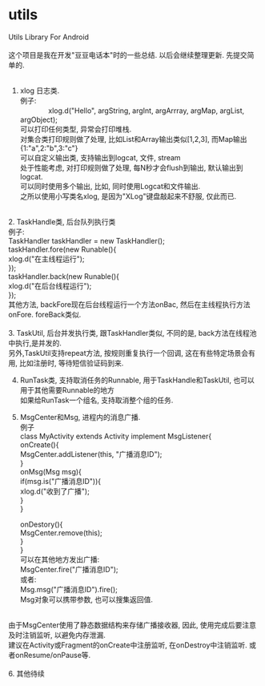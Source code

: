 # utils
Utils Library For Android <br/>
<br/>
这个项目是我在开发"豆豆电话本"时的一些总结. 以后会继续整理更新. 先提交简单的.<br/>
<br/>
1. xlog 日志类. <br/>
  例子:　<br/>
　　　　xlog.d("Hello", argString, argInt, argArrray, argMap, argList, argObject);<br/>
  可以打印任何类型, 异常会打印堆栈.<br/>
  对集合类打印规则做了处理, 比如List和Array输出类似[1,2,3], 而Map输出{1:"a",2:"b",3:"c"}<br/>
  可以自定义输出类, 支持输出到logcat, 文件, stream<br/>
  处于性能考虑, 对打印规则做了处理, 每N秒才会flush到输出, 默认输出到logcat.<br/>
  可以同时使用多个输出, 比如, 同时使用Logcat和文件输出.<br/>
  之所以使用小写类名xlog, 是因为"XLog"键盘敲起来不舒服, 仅此而已.<br/>
<br/>
2. TaskHandle类, 后台队列执行类<br/>
  例子:<br/>
      TaskHandler taskHandler = new TaskHandler();<br/>
      taskHandler.fore(new Runable(){<br/>
        xlog.d("在主线程运行");<br/>
      });<br/>
      taskHandler.back(new Runable(){<br/>
        xlog.d("在后台线程运行");<br/>
      });<br/>
  其他方法, backFore现在后台线程运行一个方法onBac, 然后在主线程执行方法onFore.  foreBack类似.<br/>
<br/>
3. TaskUtil, 后台并发执行类, 跟TaskHandler类似, 不同的是, back方法在线程池中执行,是并发的.<br/>
  另外,TaskUtil支持repeat方法, 按规则重复执行一个回调, 这在有些特定场景会有用, 比如注册时, 等待短信验证码到来. 

4. RunTask类, 支持取消任务的Runnable,  用于TaskHandle和TaskUtil,  也可以用于其他需要Runnable的地方<br/>
  如果给RunTask一个组名, 支持取消整个组的任务.<br/>
  
5. MsgCenter和Msg, 进程内的消息广播.<br/>
  例子<br/>
  class MyActivity extends Activity implement MsgListener{<br/>
    onCreate(){<br/>
      MsgCenter.addListener(this, "广播消息ID");<br/>
    }<br/>
    onMsg(Msg msg){<br/>
      if(msg.is("广播消息ID")){<br/>
        xlog.d("收到了广播");<br/>
      }<br/>
    }<br/>

    onDestory(){<br/>
      MsgCenter.remove(this);<br/>
    }<br/>
  }<br/>
  可以在其他地方发出广播:<br/>
    MsgCenter.fire("广播消息ID");<br/>
  或者:<br/>
    Msg.msg("广播消息ID").fire();<br/>
  Msg对象可以携带参数, 也可以搜集返回值. <br/>
  <br/>
  由于MsgCenter使用了静态数据结构来存储广播接收器, 因此, 使用完成后要注意及时注销监听, 以避免内存泄漏.<br/>
  建议在Activity或Fragment的onCreate中注册监听,  在onDestroy中注销监听. 或者onResume/onPause等.<br/>
  <br/>
6. 其他待续<br/>
